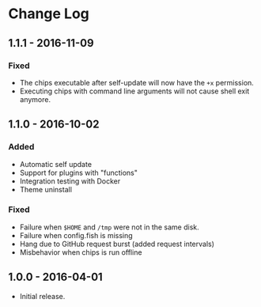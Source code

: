 # Change Log

## 1.1.1 - 2016-11-09

### Fixed

- The chips executable after self-update will now have the `+x` permission.
- Executing chips with command line arguments will not cause shell exit anymore.

## 1.1.0 - 2016-10-02

### Added

- Automatic self update
- Support for plugins with "functions"
- Integration testing with Docker
- Theme uninstall

### Fixed

- Failure when `$HOME` and `/tmp` were not in the same disk.
- Failure when config.fish is missing
- Hang due to GitHub request burst (added request intervals)
- Misbehavior when chips is run offline

## 1.0.0 - 2016-04-01

- Initial release.
